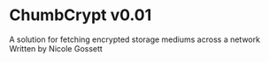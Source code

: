 # ChumbCrypt v0.01

A solution for fetching encrypted storage mediums across a network
Written by Nicole Gossett
